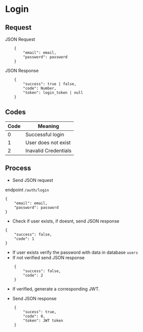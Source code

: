 # Login

## Request

JSON Request
```
    {
        "email": email,
        "password": password
    }
```
JSON Response
```
    {
        "success": true | false,
        "code": Number,
        "token": login_token | null
    }
```

## Codes
|Code  | Meaning                |
|------|------------------------|
|0     |Successful login        |
|1     |User does not exist     |
|2     |Inavalid Credentials    |

## Process
- Send JSON request

endpoint `/auth/login`

```
{
    "email": email,
    "password": password
}
```

- Check if user exists, if doesnt, send JSON response
```
{
    "success": false,
    "code": 1
}
```
- If user exists verify the password with data in database `users`
- If not verified send JSON response
```
    {
        "success": false,
        "code": 2
    }
```

- If verified, generate a corresponding JWT.

- Send JSON response
```
    {
        "sucess": true,
        "code": 0,
        "token": JWT token
    }
```
